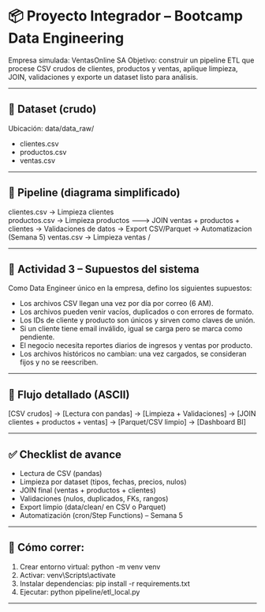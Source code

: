 
# 📦 Proyecto Integrador – Bootcamp Data Engineering

Empresa simulada: VentasOnline SA
Objetivo: construir un pipeline ETL que procese CSV crudos de clientes, productos y ventas, aplique limpieza, JOIN, validaciones y exporte un dataset listo para análisis.

---

## 📂 Dataset (crudo)

Ubicación: data/data_raw/

* clientes.csv
* productos.csv
* ventas.csv

---

## 🔄 Pipeline (diagrama simplificado)

clientes.csv  → Limpieza clientes  \
productos.csv → Limpieza productos  ---> JOIN ventas + productos + clientes → Validaciones de datos → Export CSV/Parquet → Automatizacion (Semana 5)
ventas.csv    → Limpieza ventas   /

---

## 🔹 Actividad 3 – Supuestos del sistema

Como Data Engineer único en la empresa, defino los siguientes supuestos:

* Los archivos CSV llegan una vez por día por correo (6 AM).
* Los archivos pueden venir vacíos, duplicados o con errores de formato.
* Los IDs de cliente y producto son únicos y sirven como claves de unión.
* Si un cliente tiene email inválido, igual se carga pero se marca como pendiente.
* El negocio necesita reportes diarios de ingresos y ventas por producto.
* Los archivos históricos no cambian: una vez cargados, se consideran fijos y no se reescriben.

---

## 📸 Flujo detallado (ASCII)

[CSV crudos] → [Lectura con pandas] → [Limpieza + Validaciones] → [JOIN clientes + productos + ventas] → [Parquet/CSV limpio] → [Dashboard BI]

---

## ✅ Checklist de avance

* Lectura de CSV (pandas)
* Limpieza por dataset (tipos, fechas, precios, nulos)
* JOIN final (ventas + productos + clientes)
* Validaciones (nulos, duplicados, FKs, rangos)
* Export limpio (data/clean/ en CSV o Parquet)
* Automatización (cron/Step Functions) – Semana 5

---

## 🚀 Cómo correr:

1. Crear entorno virtual: python -m venv venv
2. Activar: venv\Scripts\activate
3. Instalar dependencias: pip install -r requirements.txt
4. Ejecutar: python pipeline/etl_local.py

---

